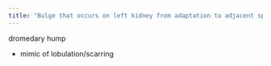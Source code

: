 ```yaml
---
title: "Bulge that occurs on left kidney from adaptation to adjacent spleen"
---
```

dromedary hump
- mimic of lobulation/scarring

